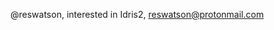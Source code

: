 @reswatson,
interested in Idris2, reswatson@protonmail.com

<!---
reswatson/reswatson is a ✨ special ✨ repository because its `README.md` (this file) appears on your GitHub profile.
You can click the Preview link to take a look at your changes.
--->
